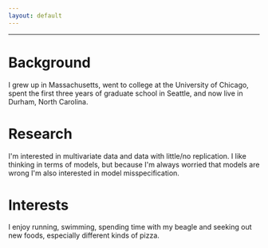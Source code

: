 ```yaml
---
layout: default
---
```



-------

# Background

I grew up in Massachusetts, went to college at the University of Chicago, spent the first three years of graduate school in Seattle, and now live in Durham, North Carolina.

# Research

I'm interested in multivariate data and data with little/no replication. I like thinking in terms of models, but because I'm always worried that models are wrong I'm also interested in model misspecification.

# Interests

I enjoy running, swimming, spending time with my beagle and seeking out new foods, especially different kinds of pizza.
